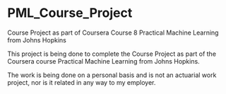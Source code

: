 # PML_Course_Project
Course Project as part of Coursera Course 8 Practical Machine Learning from Johns Hopkins

This project is being done to complete the Course Project as part of the Coursera course Practical Machine Learning from Johns Hopkins.

The work is being done on a personal basis and is not an actuarial work project, nor is it related in any way to my employer.
